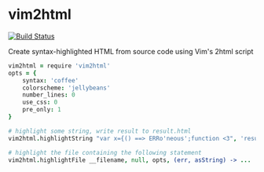 vim2html
====================

[![Build Status](https://travis-ci.org/kba/node-vim2html.svg?branch=master)](https://travis-ci.org/kba/node-vim2html)

Create syntax-highlighted HTML from source code using Vim's 2html script

```coffee
vim2html = require 'vim2html'
opts = {
    syntax: 'coffee'
    colorscheme: 'jellybeans'
    number_lines: 0
    use_css: 0
    pre_only: 1
}

# highlight some string, write result to result.html
vim2html.highlightString "var x={() ==> ERRo'neous';function <3", 'result.html', opts, (err, asFilename) -> ...

# highlight the file containing the following statement
vim2html.highlightFile __filename, null, opts, (err, asString) -> ...
```
